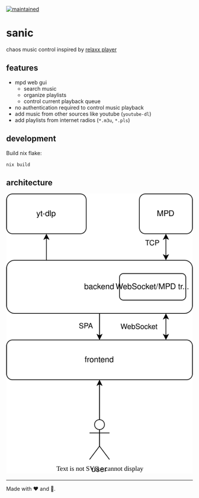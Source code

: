 [![maintained](https://img.shields.io/maintenance/yes/2023)]()

# sanic

chaos music control inspired by [relaxx player][relaxx]


## features

- mpd web gui
  - search music
  - organize playlists
  - control current playback queue
- no authentication required to control music playback
- add music from other sources like youtube (`youtube-dl`)
- add playlists from internet radios (`*.m3u`, `*.pls`)

## development

Build nix flake:

```shell
nix build
```

## architecture

[![Architecture](https://github.com/cccb/sanic/raw/main/architecture.drawio.svg)](https://app.diagrams.net/?mode=github#Hcccb%2Fsanic%2Fmain%2Farchitecture.drawio.svg)

---

Made with ❤️ and 🐍.

[relaxx]: http://relaxx.dirk-hoeschen.de/
